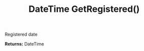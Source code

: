 ﻿---
uid: crmscript_ref_NSActivitySummaryItem_GetRegistered
title: DateTime GetRegistered()
intellisense: NSActivitySummaryItem.GetRegistered
keywords: NSActivitySummaryItem, GetRegistered
so.topic: reference
---

Registered date

**Returns:** DateTime


